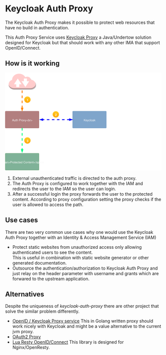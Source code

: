 # Keycloak Auth Proxy

The Keycloak Auth Proxy makes it possible to protect web resources that have no build in authentication.

This Auth Proxy Service uses [Keycloak Proxy][kcp] a Java/Undertow solution designed for Keycloak but that should work with any other IMA that support OpenID/Connect.

## How is it working

![How reverse auth proxy works][prx_diag]

1. External unauthenticated traffic is directed to the auth proxy. 
2. The Auth Proxy is configured to work together with the IAM and redirects the user to the IAM so the user can login.
3.  After a successful login the proxy forwards the user to the protected content. According to proxy configuration setting the proxy checks if the user is allowed to access the path.

## Use cases

There are two very common use cases why one would use the Keycloak Auth Proxy together with an Identity & Access Management Service (IAM)

- Protect static websites from unauthorized access only allowing authenticated users to see the content.  
  This is useful in combination with static website generator or other generated documentation.
- Outsource the authentication/authorization to Keycloak Auth Proxy and just relay on the header parameter with username and grants which are forwared to the upstream application.

## Alternatives

Despite the uniqueness of _keycloak-auth-proxy_ there are other project that solve the similar problem differently.

- [OpenID / Keycloak Proxy service](https://github.com/gambol99/keycloak-proxy) This in Golang written proxy should work nicely with Keycloak and might be a value alternative to the current jvm proxy.
- [OAuth2 Proxy](https://github.com/bitly/oauth2_proxy)
- [Lua Resty OpenID/Connect](https://github.com/pingidentity/lua-resty-openidc) This library is designed for Nginx/OpenResty. 


<!-- Links -->

[kcp]: https://github.com/keycloak/keycloak/tree/master/proxy
[prx_diag]: https://raw.githubusercontent.com/8gears/keycloak-auth-proxy/master/docs/images/How_Keycloak_Auth_Proxy_works.svg
